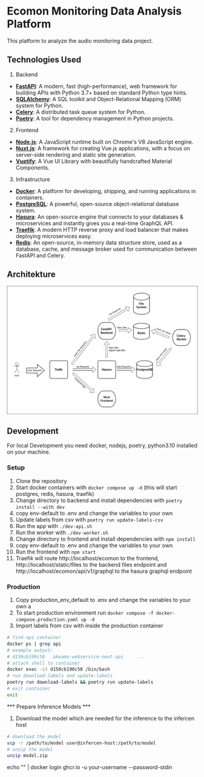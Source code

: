 # Ecomon Monitoring Data Analysis Platform

This platform to analyze the audio monitoring data project.

## Technologies Used

1. Backend

- **[FastAPI](https://fastapi.tiangolo.com/)**: A modern, fast (high-performance), web framework for building APIs with Python 3.7+ based on standard Python type hints.
- **[SQLAlchemy](https://www.sqlalchemy.org/)**: A SQL toolkit and Object-Relational Mapping (ORM) system for Python.
- **[Celery](https://docs.celeryproject.org/en/stable/)**: A distributed task queue system for Python.
- **[Poetry](https://python-poetry.org/)**: A tool for dependency management in Python projects.

2. Frontend

- **[Node.js](https://nodejs.org/)**: A JavaScript runtime built on Chrome's V8 JavaScript engine.
- **[Nuxt.js](https://nuxtjs.org/)**: A framework for creating Vue.js applications, with a focus on server-side rendering and static site generation.
- **[Vuetify](https://vuetifyjs.com/)**: A Vue UI Library with beautifully handcrafted Material Components.

3. Infrastructure

- **[Docker](https://www.docker.com/)**: A platform for developing, shipping, and running applications in containers.
- **[PostgreSQL](https://www.postgresql.org/)**: A powerful, open-source object-relational database system.
- **[Hasura](https://hasura.io/)**: An open-source engine that connects to your databases & microservices and instantly gives you a real-time GraphQL API.
- **[Traefik](https://traefik.io/)**: A modern HTTP reverse proxy and load balancer that makes deploying microservices easy.
- **[Redis](https://redis.io/)**: An open-source, in-memory data structure store, used as a database, cache, and message broker used for communication between FastAPI and Celery.



## Architekture

![Architekture](./docs/architekture.png)

## Development

For local Development you need docker, nodejs, poetry, python3.10 installed on your machine.

### Setup

1. Clone the repository
2. Start docker containers with `docker compose up -d` (this will start postgres, redis, hasura, traefik)
3. Change directory to backend and install dependencies with `poetry install --with dev`
4. copy env-default to .env and change the variables to your own
5. Update labels from csv with `poetry run update-labels-csv`
6. Run the app with `./dev-api.sh`
7. Run the worker with `./dev-worker.sh`
8. Change directory to frontend and install dependencies with `npm install`
9. copy env-default to .env and change the variables to your own
10. Run the frontend with `npm start`
11. Traefik will route http://localhost/ecomon to the frontend, http://localhost/static/files to the backend files endpoint and http://localhost/ecomon/api/v1/graphql to the hasura graphql endpoint

### Production
1. Copy production_env_default to .env and change the variables to your own a
2. To start production environment run `docker compose -f docker-compose.production.yaml up -d`
3. Import labels from csv with inside the production container 
```bash
# find api container
docker ps | grep api
# example output: 
# d150cb190c58   akwamo-webservice-next-api     ...
# attach shell to container
docker exec -it d150cb190c58 /bin/bash
# run download-labels and update-labels
poetry run download-labels && poetry run update-labels
# exit container
exit
```

*** Prepare Inference Models ***
1. Download the model which are needed for the inference to the infercen host
```bash
# download the model
scp -r /path/to/model user@infercen-host:/path/to/model
# unzip the model
unzip model.zip
```


   echo "" | docker login ghcr.io -u your-username --password-stdin